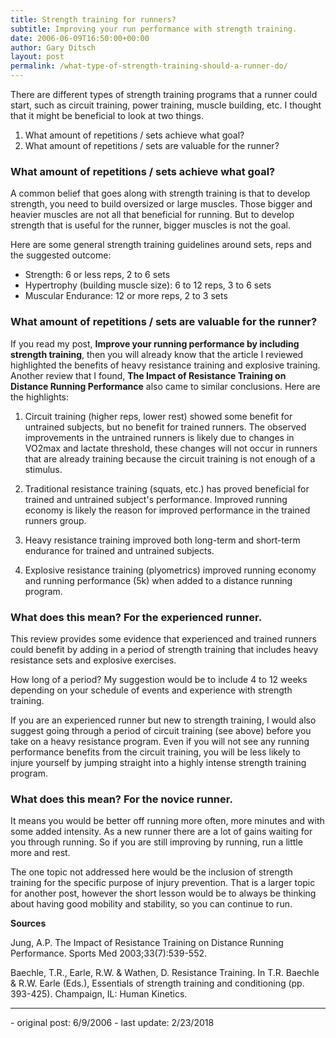 ```yaml
---
title: Strength training for runners?
subtitle: Improving your run performance with strength training.
date: 2006-06-09T16:50:00+00:00
author: Gary Ditsch
layout: post
permalink: /what-type-of-strength-training-should-a-runner-do/
---
```

There are different types of strength training programs that a runner could start, such as circuit training, power training, muscle building, etc. I thought that it might be beneficial to look at two things.

1. What amount of repetitions / sets achieve what goal?  
2. What amount of repetitions / sets are valuable for the runner?

<h3>What amount of repetitions / sets achieve what goal?</h3>

A common belief that goes along with strength training is that to develop strength, you need to build oversized or large muscles. Those bigger and heavier muscles are not all that beneficial for running. But to develop strength that is useful for the runner, bigger muscles is not the goal.

Here are some general strength training guidelines around sets, reps and the suggested outcome:

- Strength: 6 or less reps, 2 to 6 sets
- Hypertrophy (building muscle size): 6 to 12 reps, 3 to 6 sets
- Muscular Endurance: 12 or more reps, 2 to 3 sets

<h3>What amount of repetitions / sets are valuable for the runner?</h3>

If you read my post, **Improve your running performance by including strength training**, then you will already know that the article I reviewed highlighted the benefits of heavy resistance training and explosive training. Another review that I found, **The Impact of Resistance Training on Distance Running Performance** also came to similar conclusions. Here are the highlights:

1. Circuit training (higher reps, lower rest) showed some benefit for untrained subjects, but no benefit for trained runners. The observed improvements in the untrained runners is likely due to changes in VO2max and lactate threshold, these changes will not occur in runners that are already training because the circuit training is not enough of a stimulus.

2. Traditional resistance training (squats, etc.) has proved beneficial for trained and untrained subject's performance. Improved running economy is likely the reason for improved performance in the trained runners group.

3. Heavy resistance training improved both long-term and short-term endurance for trained and untrained subjects.

4. Explosive resistance training (plyometrics) improved running economy and running performance (5k) when added to a distance running program.

<h3>What does this mean? For the experienced runner.</h3>

This review provides some evidence that experienced and trained runners could benefit by adding in a period of strength training that includes heavy resistance sets and explosive exercises.

How long of a period? My suggestion would be to include 4 to 12 weeks depending on your schedule of events and experience with strength training.

If you are an experienced runner but new to strength training, I would also suggest going through a period of circuit training (see above) before you take on a heavy resistance program. Even if you will not see any running performance benefits from the circuit training, you will be less likely to injure yourself by jumping straight into a highly intense strength training program.

<h3>What does this mean? For the novice runner.</h3>

It means you would be better off running more often, more minutes and with some added intensity. As a new runner there are a lot of gains waiting for you through running. So if you are still improving by running, run a little more and rest.

The one topic not addressed here would be the inclusion of strength training for the specific purpose of injury prevention. That is a larger topic for another post, however the short lesson would be to always be thinking about having good mobility and stability, so you can continue to run.

**Sources**

Jung, A.P. The Impact of Resistance Training on Distance Running Performance. Sports Med 2003;33(7):539-552.

Baechle, T.R., Earle, R.W. & Wathen, D. Resistance Training. In T.R. Baechle & R.W. Earle (Eds.), Essentials of strength training and conditioning (pp. 393-425). Champaign, IL: Human Kinetics.
<hr>
- original post: 6/9/2006
- last update: 2/23/2018
